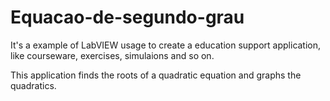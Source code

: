 # Equacao-de-segundo-grau
It's a example of LabVIEW usage to create a education support application, like courseware, exercises, simulaions and so on.

This application finds the roots of a quadratic equation and graphs the quadratics.
